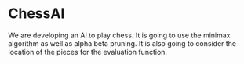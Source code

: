 # ChessAI
We are developing an AI to play chess. It is going to use the minimax algorithm as well as alpha beta pruning. It is also going to consider the location of the pieces for the evaluation function.
